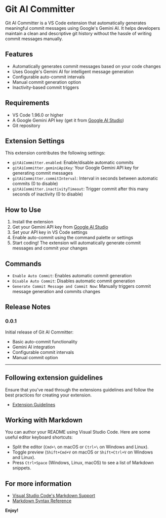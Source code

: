 # Git AI Committer

Git AI Committer is a VS Code extension that automatically generates meaningful commit messages using Google's Gemini AI. It helps developers maintain a clean and descriptive git history without the hassle of writing commit messages manually.

## Features

- Automatically generates commit messages based on your code changes
- Uses Google's Gemini AI for intelligent message generation
- Configurable auto-commit intervals
- Manual commit generation option
- Inactivity-based commit triggers

## Requirements

- VS Code 1.96.0 or higher
- A Google Gemini API key (get it from [Google AI Studio](https://makersuite.google.com/app/apikey))
- Git repository

## Extension Settings

This extension contributes the following settings:

* `gitAiCommitter.enabled`: Enable/disable automatic commits
* `gitAiCommitter.geminiApiKey`: Your Google Gemini API key for generating commit messages
* `gitAiCommitter.commitInterval`: Interval in seconds between automatic commits (0 to disable)
* `gitAiCommitter.inactivityTimeout`: Trigger commit after this many seconds of inactivity (0 to disable)

## How to Use

1. Install the extension
2. Get your Gemini API key from [Google AI Studio](https://makersuite.google.com/app/apikey)
3. Set your API key in VS Code settings
4. Enable auto-commit using the command palette or settings
5. Start coding! The extension will automatically generate commit messages and commit your changes

## Commands

- `Enable Auto Commit`: Enables automatic commit generation
- `Disable Auto Commit`: Disables automatic commit generation
- `Generate Commit Message and Commit Now`: Manually triggers commit message generation and commits changes

## Release Notes

### 0.0.1

Initial release of Git AI Committer:
- Basic auto-commit functionality
- Gemini AI integration
- Configurable commit intervals
- Manual commit option

---

## Following extension guidelines

Ensure that you've read through the extensions guidelines and follow the best practices for creating your extension.

* [Extension Guidelines](https://code.visualstudio.com/api/references/extension-guidelines)

## Working with Markdown

You can author your README using Visual Studio Code. Here are some useful editor keyboard shortcuts:

* Split the editor (`Cmd+\` on macOS or `Ctrl+\` on Windows and Linux).
* Toggle preview (`Shift+Cmd+V` on macOS or `Shift+Ctrl+V` on Windows and Linux).
* Press `Ctrl+Space` (Windows, Linux, macOS) to see a list of Markdown snippets.

## For more information

* [Visual Studio Code's Markdown Support](http://code.visualstudio.com/docs/languages/markdown)
* [Markdown Syntax Reference](https://help.github.com/articles/markdown-basics/)

**Enjoy!**
